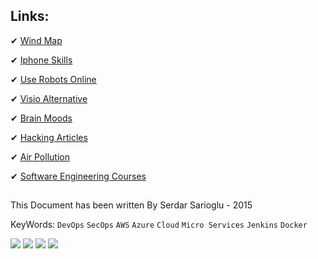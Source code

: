 
## Links: 

 ✔ <a href="https://earth.nullschool.net/#current/wind/surface/level/orthographic=-325.28,40.87,3000/loc=30.205,39.525" target="_blank"> Wind Map</a>

 ✔ <a href="https://dbrand.com/" target="_blank"> Iphone Skills</a>

 ✔ <a href="https://letsrobot.tv/" target="_blank"> Use Robots Online</a>
 
 ✔ <a href="https://www.draw.io/" target="_blank"> Visio Alternative</a>
 
 ✔ <a href="https://www.moodica.com/collection/momentum" target="_blank"> Brain Moods</a>
 
 ✔ <a href="http://www.hackingarticles.in/penetration-testing/" target="_blank"> Hacking Articles</a>
 
 ✔ <a href="http://aqicn.org/city" target="_blank"> Air Pollution</a>
 
 ✔ <a href="https://www.katacoda.com/" target="_blank"> Software Engineering Courses</a>
 
 
 

##
This Document has been written By Serdar Sarioglu - 2015

KeyWords: `DevOps` `SecOps` `AWS` `Azure` `Cloud` `Micro Services` `Jenkins` `Docker`

<a href="https://mysystem.org" title="Mysystem.org"><img src="https://img.shields.io/badge/Visit-mysite-green.svg"></a>
<a href="https://www.paypal.me/ssarioglu" title="Support project"><img src="https://img.shields.io/badge/Donate-me-red.svg"></a>
<a href="mailto:serdar.sarioglu@mysystem.org" title="Email"><img src="https://img.shields.io/badge/Email-me-blue.svg"></a>
<a href="https://www.linkedin.com/in/serdarsarioglu/" title="Linkedin"><img src="https://img.shields.io/badge/Linkedin-me-orange.svg"></a>

